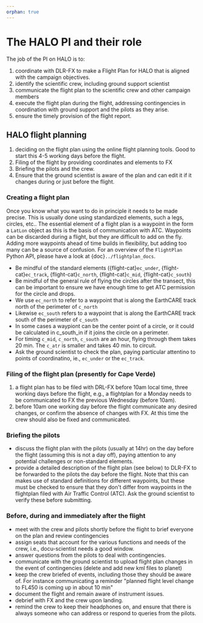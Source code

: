 ```yaml
---
orphan: true
---
```


# The HALO PI and their role

The job of the PI on HALO is to:

1. coordinate with DLR-FX to make a Flight Plan for HALO that is aligned with the campaign objectives.
2. identify the scientific crew, including ground support scientist
3. communicate the flight plan to the scientific crew and other campaign members
4. execute the flight plan during the flight, addressing contingencies in coordination with ground support and the pilots as they arise.
5. ensure the timely provision of the flight report.

## HALO flight planning 

1. deciding on the flight plan using the online flight planning tools.  Good to start this 4-5 working days before the flight.
2. Filing of the flight by providing coordinates and elements to FX
3. Briefing the pilots and the crew.
4. Ensure that the ground scientist is aware of the plan and can edit it if it changes during or just before the flight.

### Creating a flight plan

Once you know what you want to do in principle it needs to be made precise.  This is usually done using standardized elements, such a legs, circles, etc..  The essential element of a flight plan is a waypoint in the form a `LatLon` object as this is the basis of communication with ATC.  Waypoints can be discarded during a flight, but they are difficult to add on the fly.  Adding more waypoints ahead of time builds in flexibility, but adding too many can be a source of confusion.
For an overview of the `FlightPlan` Python API, please have a look at {doc}`../flightplan_docs`.

  - Be mindful of the standard elements ({flight-cat}`ec_under`, {flight-cat}`ec_track`, {flight-cat}`c_north`, {flight-cat}`c_mid`, {flight-cat}`c_south`)
  - Be mindful of the general rule of flying the circles after the transect, this can be important to ensure we have enough time to get ATC permission for the circle and drops.
  - We use `ec_north` to refer to a waypoint that is along the EarthCARE track north of the perimeter of `c_north` 
  - Likewise `ec_south` refers to a waypoint that is along the EarthCARE track south of the perimeter of `c_south`
  - In some cases a waypiont can be the center point of a circle, or it could be calculated in c_south_in if it joins the circle on a perimeter.
  - For timing `c_mid`, `c_north`, `c_south` are an hour, flying through them takes 20 min.  The `c_atr` is smaller and takes 40 min. to circuit.
  - Ask the ground scientist to check the plan, paying particular attentino to points of coordinatino, ie., `ec_under` or the `ec_track`. 


### Filing of the flight plan (presently for Cape Verde)

1. a flight plan has to be filed with DRL-FX before 10am local time, three working days before the flight, e.g., a flightplan for a Monday needs to be communicated to FX the previous Wednesday (before 10am).
2. before 10am one working day before the flight communicate any desired changes, or confirm the absence of changes with FX.  At this time the crew should also be fixed and communicated.

### Briefing the pilots
 - discuss the flight plan with the pilots (usually at 14hr) on the day before the flight (assuming this is not a day off), paying attention to any potential challenges or non-standard elements.
 - provide a detailed description of the flight plan (see below) to DLR-FX to be forwarded to the pilots the day before the flight. Note that this can makes use of standard definitions for different waypoints, but these must be checked to ensure that they don't differ from waypoints in the flightplan filed with Air Traffic Control (ATC). Ask the ground scientist to verify these before submitting.


### Before, during and immediately after the flight
 - meet with the crew and pilots shortly before the flight to brief everyone on the plan and review contingencies
 - assign seats that account for the various functions and needs of the crew, i.e., docu-scientist needs a good window.
 - answer questions from the pilots to deal with contingencies. 
 - communicate with the ground scientist to upload flight plan changes in the event of contingencies (delete and add new kml files to planet)
 - keep the crew briefed of events, including those they should be aware of.  For instance communicating a reminder "planned flight level change to FL450 is coming up in about 10 min" 
 - document the flight and remain aware of instrument issues.
 - debrief with FX and the crew upon landing.
 - remind the crew to keep their headphones on, and ensure that there is always someone who can address or respond to queries from the pilots.

